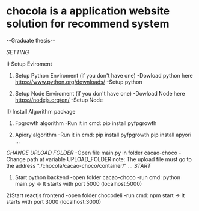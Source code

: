 # chocola is a application website solution for recommend system
--Graduate thesis--

*SETTING*

I) Setup Eviroment

1) Setup Python Enviroment (if you don't have one)
-Dowload python here https://www.python.org/downloads/
-Setup python

2) Setup Node Enviroment (if you don't have one)
-Dowload Node here https://nodejs.org/en/
-Setup Node

II) Install Algorithm package 

1) Fpgrowth algorithm
-Run it in cmd: pip install pyfpgrowth

2) Apiory algorithm
-Run it in cmd: pip install pyfpgrowth
pip install apyori
...

*CHANGE UPLOAD FOLDER*
-Open file main.py in folder cacao-choco
-Change path at variable UPLOAD_FOLDER
note: The upload file must go to the address "./chocola/cacao-choco/container/"
...
*START*

1) Start python backend
-open folder cacao-choco
-run cmd: python main.py
-> It starts with port 5000 (localhost:5000)

2)Start reactjs frontend
-open folder chocodeli
-run cmd: npm start
-> It starts with port 3000 (localhost:3000)